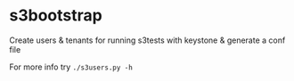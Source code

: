 s3bootstrap
===========

Create users & tenants for running s3tests with keystone & generate a conf file

For more info try `./s3users.py -h`
